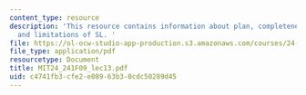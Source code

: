 ```yaml
---
content_type: resource
description: 'This resource contains information about plan, completeness, compactness
  and limitations of SL. '
file: https://ol-ocw-studio-app-production.s3.amazonaws.com/courses/24-241-logic-i-fall-2009/c4741fb3cfe2e08963b30cdc50289d45_MIT24_241F09_lec13.pdf
file_type: application/pdf
resourcetype: Document
title: MIT24_241F09_lec13.pdf
uid: c4741fb3-cfe2-e089-63b3-0cdc50289d45
---
```

